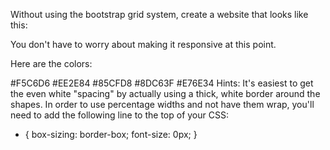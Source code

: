 Without using the bootstrap grid system, create a website that looks like this:



You don't have to worry about making it responsive at this point.

Here are the colors:

#F5C6D6
#EE2E84
#85CFD8
#8DC63F
#E76E34
Hints:
It's easiest to get the even white "spacing" by actually using a thick, white border around the shapes.
In order to use percentage widths and not have them wrap, you'll need to add the following line to the top of your CSS:
* {
    box-sizing: border-box; 
    font-size: 0px;
}